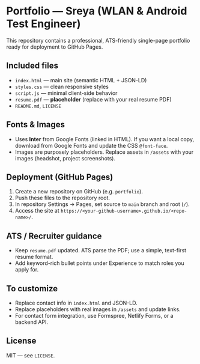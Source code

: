 # Portfolio — Sreya (WLAN & Android Test Engineer)

This repository contains a professional, ATS-friendly single-page portfolio ready for deployment to GitHub Pages.

## Included files
- `index.html` — main site (semantic HTML + JSON-LD)
- `styles.css` — clean responsive styles
- `script.js` — minimal client-side behavior
- `resume.pdf` — **placeholder** (replace with your real resume PDF)
- `README.md`, `LICENSE`

## Fonts & Images
- Uses **Inter** from Google Fonts (linked in HTML). If you want a local copy, download from Google Fonts and update the CSS `@font-face`.
- Images are purposely placeholders. Replace assets in `/assets` with your images (headshot, project screenshots).

## Deployment (GitHub Pages)
1. Create a new repository on GitHub (e.g. `portfolio`).
2. Push these files to the repository root.
3. In repository Settings → Pages, set source to `main` branch and root (`/`).
4. Access the site at `https://<your-github-username>.github.io/<repo-name>/`.

## ATS / Recruiter guidance
- Keep `resume.pdf` updated. ATS parse the PDF; use a simple, text-first resume format.
- Add keyword-rich bullet points under Experience to match roles you apply for.

## To customize
- Replace contact info in `index.html` and JSON-LD.
- Replace placeholders with real images in `/assets` and update links.
- For contact form integration, use Formspree, Netlify Forms, or a backend API.

## License
MIT — see `LICENSE`.
